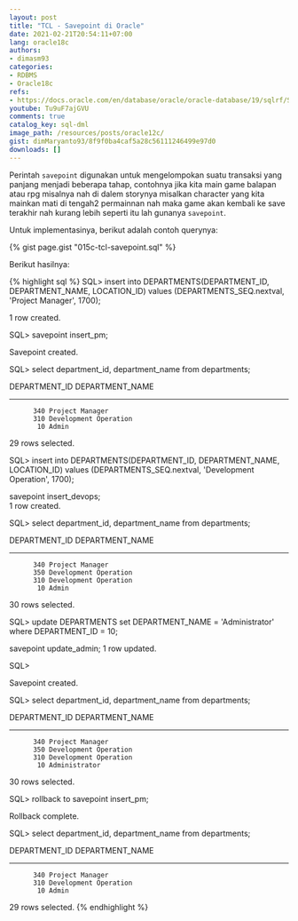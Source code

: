 ```yaml
---
layout: post
title: "TCL - Savepoint di Oracle"
date: 2021-02-21T20:54:11+07:00
lang: oracle18c
authors:
- dimasm93
categories:
- RDBMS
- Oracle18c
refs: 
- https://docs.oracle.com/en/database/oracle/oracle-database/19/sqlrf/SAVEPOINT.html#GUID-78EEA746-0021-42E8-9971-3BA6DFFEE794
youtube: Tu9uF7ajGVU
comments: true
catalog_key: sql-dml
image_path: /resources/posts/oracle12c/
gist: dimMaryanto93/8f9f0ba4caf5a28c56111246499e97d0
downloads: []
---
```


Perintah `savepoint` digunakan untuk mengelompokan suatu transaksi yang panjang menjadi beberapa tahap, contohnya jika kita main game balapan atau rpg misalnya nah di dalem storynya misalkan character yang kita mainkan mati di tengah2 permainnan nah maka game akan kembali ke save terakhir nah kurang lebih seperti itu lah gunanya `savepoint`.

Untuk implementasinya, berikut adalah contoh querynya:

{% gist page.gist "015c-tcl-savepoint.sql" %}

Berikut hasilnya:

{% highlight sql %}
SQL> insert into DEPARTMENTS(DEPARTMENT_ID, DEPARTMENT_NAME, LOCATION_ID)
values (DEPARTMENTS_SEQ.nextval, 'Project Manager', 1700);

1 row created.

SQL> savepoint insert_pm;

Savepoint created.

SQL> select department_id, department_name from departments;

DEPARTMENT_ID DEPARTMENT_NAME
------------- ------------------------------
          340 Project Manager
          310 Development Operation
           10 Admin

29 rows selected.

SQL> insert into DEPARTMENTS(DEPARTMENT_ID, DEPARTMENT_NAME, LOCATION_ID)
values (DEPARTMENTS_SEQ.nextval, 'Development Operation', 1700);

savepoint insert_devops;  
1 row created.

SQL> select department_id, department_name from departments;

DEPARTMENT_ID DEPARTMENT_NAME
------------- ------------------------------
          340 Project Manager
          350 Development Operation
          310 Development Operation
           10 Admin

30 rows selected.

SQL> update DEPARTMENTS
set DEPARTMENT_NAME = 'Administrator'
where DEPARTMENT_ID = 10;

savepoint update_admin;
1 row updated.

SQL>

Savepoint created.

SQL> select department_id, department_name from departments;

DEPARTMENT_ID DEPARTMENT_NAME
------------- ------------------------------
          340 Project Manager
          350 Development Operation
          310 Development Operation
           10 Administrator

30 rows selected.

SQL> rollback to savepoint insert_pm;

Rollback complete.

SQL> select department_id, department_name from departments;

DEPARTMENT_ID DEPARTMENT_NAME
------------- ------------------------------
          340 Project Manager
          310 Development Operation
           10 Admin
 
29 rows selected.
{% endhighlight %}
